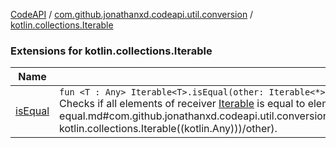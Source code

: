 [CodeAPI](../../index.md) / [com.github.jonathanxd.codeapi.util.conversion](../index.md) / [kotlin.collections.Iterable](.)

### Extensions for kotlin.collections.Iterable

| Name | Summary |
|---|---|
| [isEqual](is-equal.md) | `fun <T : Any> Iterable<T>.isEqual(other: Iterable<*>): Boolean`<br>Checks if all elements of receiver [Iterable](#) is equal to elements of [other](is-equal.md#com.github.jonathanxd.codeapi.util.conversion$isEqual(kotlin.collections.Iterable((com.github.jonathanxd.codeapi.util.conversion.isEqual.T)), kotlin.collections.Iterable((kotlin.Any)))/other). |

